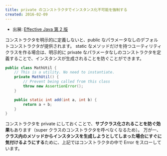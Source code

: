 ```yaml
---
title: private のコンストラクタでインスタンス化不可能を強制する
created: 2016-02-09
---
```


* 出展: <a href="http://hb.afl.rakuten.co.jp/hgc/144180a1.9ac213ee.144180a2.e4d0f394/?pc=http%3a%2f%2fitem.rakuten.co.jp%2fbook%2f12699391%2f%3fscid%3daf_link_txt&amp;m=http%3a%2f%2fm.rakuten.co.jp%2fbook%2fi%2f16859484%2f" target="_blank">Effective Java 第 2 版</a>

コンストラクタを明示的に定義しないと、public なパラメータなしのデフォルトコンストラクタが提供されます。
static なメソッドだけを持つユーティリティクラスを作る場合は、明示的に private なパラメータなしのコンストラクタを定義することで、インスタンスが生成されることを防ぐことができます。

```java
public class MathUtil {
    // This is a utility. No need to instantiate.
    private MathUtil() {
        // Prevent being called from this class
        throw new AssertionError();
    }

    public static int add(int a, int b) {
        return a + b;
    }
}
```

コンストラクタを private にしておくことで、**サブクラス化されることを防ぐ効果**もあります（super クラスのコンストラクタを呼べなくなるため）。
万が一、**クラス内のメソッドからインスタンスを生成しようとしてしまった場合にすぐに気付けるようにする**ために、上記ではコンストラクタの中で Error をスローしています。

